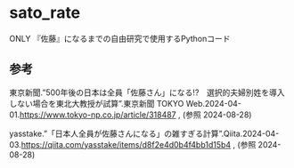 # sato_rate
ONLY 『佐藤』になるまでの自由研究で使用するPythonコード

## 参考
東京新聞.”500年後の日本は全員「佐藤さん」になる!?　選択的夫婦別姓を導入しない場合を東北大教授が試算”.東京新聞 TOKYO Web.2024-04-01.https://www.tokyo-np.co.jp/article/318487 , (参照 2024-08-28)
     
yasstake.”「日本人全員が佐藤さんになる」の雑すぎる計算”.Qiita.2024-04-03.https://qiita.com/yasstake/items/d8f2e4d0b4f4bb1d15b4 , (参照 2024-08-28)
